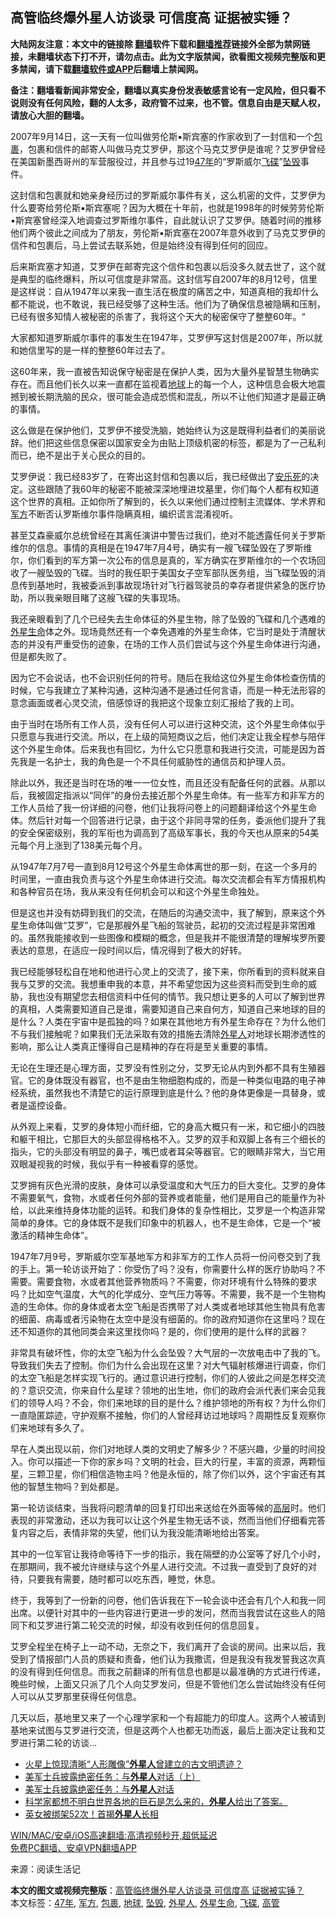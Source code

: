  <h2>高管临终爆外星人访谈录 可信度高 证据被实锤？</h2> <p class="notice"><b>大陆网友注意：本文中的链接除 <a href="https://github.com/bannedbook/fanqiang" >翻墙</a>软件下载和<a href="https://github.com/killgcd/justmysocks/blob/master/README.md">翻墙推荐</a>链接外全部为禁网链接，未翻墙状态下打不开，请勿点击。此为文字版禁闻，欲看图文视频完整版和更多禁闻，请下载<a href="https://github.com/bannedbook/fanqiang">翻墙软件或APP</a>后翻墙上禁闻网。</p><p>备注：翻墙看新闻非常安全，翻墙以真实身份发表敏感言论有一定风险，但只看不说则没有任何风险，翻的人太多，政府管不过来，也不管。信息自由是天赋人权，请放心大胆的翻墙。</b></p>  <div class="entry"> <p>2007年9月14日，这一天有一位叫做劳伦斯▪斯宾塞的作家收到了一封信和一个<a href="https://www.bannedbook.org/bnews/tag/%E5%8C%85%E8%A3%B9/" class="st_tag internal_tag" rel="tag" title="标签 包裹 下的日志">包裹</a>，包裹和信件的邮寄人叫做马克艾罗伊，那这个马克艾罗伊是谁呢？艾罗伊曾经在美国新墨西哥州的军营服役过，并且参与过19<a href="https://www.bannedbook.org/bnews/tag/47%E5%B9%B4/" class="st_tag internal_tag" rel="tag" title="标签 47年 下的日志">47年</a>的“罗斯威尔<a href="https://www.bannedbook.org/bnews/tag/%e9%a3%9e%e7%a2%9f/" class="st_tag internal_tag" rel="tag" title="标签 飞碟 下的日志">飞碟</a>”<a href="https://www.bannedbook.org/bnews/tag/%e5%9d%a0%e6%af%81/" class="st_tag internal_tag" rel="tag" title="标签 坠毁 下的日志">坠毁</a>事件。</p> <p>这封信和包裹就和她亲身经历过的罗斯威尔事件有关，这么机密的文件，艾罗伊为什么要寄给劳伦斯▪斯宾塞呢？因为大概在十年前，也就是1998年的时候劳劳伦斯▪斯宾塞曾经深入地调查过罗斯维尔事件，自此就认识了艾罗伊。随着时间的推移他们两个彼此之间成为了朋友，劳伦斯▪斯宾塞在2007年意外收到了马克艾罗伊的信件和包裹后，马上尝试去联系她，但是始终没有得到任何的回应。</p> <p>后来斯宾塞才知道，艾罗伊在邮寄完这个信件和包裹以后没多久就去世了，这个就是典型的临终爆料，所以可信度是非常高。这封信写自2007年的8月12号，信里是这样说：自从1947年以来我一直生活在极度的痛苦之中，知道真相的我却什么都不能说，也不敢说，我已经受够了这种生活。他们为了确保信息被隐瞒和压制，已经有很多知情人被秘密的杀害了，我将这个天大的秘密保守了整整60年。“</p> <p>大家都知道罗斯威尔事件的事发生在1947年，艾罗伊写这封信是2007年，所以就和她信里写的是一样的整整60年过去了。</p> <p>这60年来，我一直被告知说保守秘密是在保护人类，因为大量外星智慧生物确实存在。而且他们长久以来一直都在监视着<a href="https://www.bannedbook.org/bnews/tag/%e5%9c%b0%e7%90%83/" class="st_tag internal_tag" rel="tag" title="标签 地球 下的日志">地球</a>上的每一个人，这种信息会极大地震撼到被长期洗脑的民众，很可能会造成恐慌和混乱，所以不让他们知道才是最正确的事情。</p> <p>这么做是在保护他们，艾罗伊不接受洗脑，她始终认为这是既得利益者们的美丽说辞。他们把这些信息保密以国家安全为由贴上顶级机密的标签，都是为了一己私利而已，绝不是出于关心民众的目的。</p> <p>艾罗伊说：我已经83岁了，在寄出这封信和包裹以后，我已经做出了<span class='wp_keywordlink'><a href="https://www.bannedbook.org/bnews/topimagenews/20180409/925880.html" title="安乐死、自杀都有罪 无法解脱痛苦，反而陷入更悲惨的境地" target="_blank">安乐死</a></span>的决定。这些跟随了我60年的秘密不能被深深地埋进坟墓里，你们每个人都有权知道这个世界的真相。正如你所了解到的，长久以来他们通过控制主流媒体、学术界和<a href="https://www.bannedbook.org/bnews/tag/%E5%86%9B%E6%96%B9/" class="st_tag internal_tag" rel="tag" title="标签 军方 下的日志">军方</a>不断否认罗斯维尔事件隐瞒真相，编织谎言混淆视听。</p>  <p>甚至艾森豪威尔总统曾经在其离任演讲中警告过我们，绝对不能透露任何关于罗斯维尔的信息。事情的真相是在1947年7月4号，确实有一艘飞碟坠毁在了罗斯维尔，你们看到的军方第一次公布的信息是真的，军方确实在罗斯维尔的一个农场回收了一艘坠毁的飞碟。当时的我任职于美国女子空军部队医务组，当飞碟坠毁的消息传到基地时，我被委派到事故现场针对飞行器驾驶员的幸存者提供紧急的医疗协助，所以我亲眼目睹了这艘飞碟的失事现场。</p> <p>我还亲眼看到了几个已经失去生命体征的外星生物，除了坠毁的飞碟和几个遇难的<a href="https://www.bannedbook.org/bnews/tag/%E5%A4%96%E6%98%9F%E7%94%9F%E5%91%BD/" class="st_tag internal_tag" rel="tag" title="标签 外星生命 下的日志">外星生命</a>体之外。现场竟然还有一个幸免遇难的外星生命体，它当时是处于清醒状态的并没有严重受伤的迹象，在场的工作人员们尝试与这个外星生命体进行沟通，但是都失败了。</p> <p>因为它不会说话，也不会识别任何的符号。随后在我给这位外星生命体检查伤情的时候，它与我建立了某种沟通，这种沟通不是通过任何言语，而是一种无法形容的意念画面或者心灵交流，倍感惊讶的我把这个现象立刻汇报给了我的上司。</p> <p>由于当时在场所有工作人员，没有任何人可以进行这种交流，这个外星生命体似乎只愿意与我进行交流。所以，在上级的简短商议之后，他们决定让我全程参与陪伴这个外星生命体。后来我也有回忆，为什么它只愿意和我进行交流，可能是因为首先我是一名护士，我的角色是一个不具任何威胁性的通信员和护理人员。</p> <p>除此以外，我还是当时在场的唯一一位女性，而且还没有配备任何的武器。从那以后，我被固定指派以“同伴”的身份去接近那个外星生命体。有一些军方和非军方的工作人员给了我一份详细的问卷，他们让我将问卷上的问题翻译给这个外星生命体。然后针对每一个回答进行记录，由于这个非同寻常的任务，委派他们提升了我的安全保密级别，我的军衔也为调高到了高级军事长，我的今天也从原来的54美元每个月上涨到了138美元每个月。</p> <p>从1947年7月7号一直到8月12号这个外星生命体离世的那一刻，在这一个多月的时间里，一直由我负责与这个外星生命体进行交流。每次交流都会有军方情报机构和各种官员在场，我从来没有任何机会可以和这个外星生命独处。</p> <p>但是这也并没有妨碍到我们的交流，在随后的沟通交流中，我了解到，原来这个外星生命体叫做“艾罗”，它是那艘外星飞船的驾驶员，起初的交流过程是非常困难的。虽然我能接收到一些图像和模糊的概念，但是我并不能很清楚的理解埃罗所要表达的意思，在适应一段时间以后，情况得到了极大的好转。</p>  <p>我已经能够轻松自在地和他进行心灵上的交流了，接下来，你所看到的资料就来自我与艾罗的交流。我想重申我的本意，并不希望您因为这些资料而受到生命的威胁，我也没有期望您去相信资料中任何的情节。我只想让更多的人可以了解到世界的真相，人类需要知道自己是谁，需要知道自己来自何方，知道自己来地球的目的是什么？人类在宇宙中是孤独的吗？如果在其他地方有外星生命存在？为什么他们不与我们接触呢？如果我们无法采取有效的措施去清除<a href="https://www.bannedbook.org/bnews/tag/%e5%a4%96%e6%98%9f%e4%ba%ba/" class="st_tag internal_tag" rel="tag" title="标签 外星人 下的日志">外星人</a>对地球长期渗透性的影响，那么让人类真正懂得自己是精神的存在将是至关重要的事情。</p> <p>无论在生理还是心理方面，艾罗没有性别之分，艾罗无论从内到外都不具有生殖器官。它的身体既没有器官，也不是由生物细胞构成的，而是一种类似电路的电子神经系统，虽然我也不清楚它的运行原理到底是什么？他的身体更像是一具替身，或者是遥控设备。</p> <p>从外观上来看，艾罗的身体短小而纤细，它的身高大概只有一米，和它细小的四肢和躯干相比，它那巨大的头部显得格格不入。艾罗的双手和双脚上各有三个细长的指头，它的头部没有明显的鼻子，嘴巴或者耳朵等器官。它的眼睛非常大，当它用双眼凝视我的时候，我似乎有一种被看穿的感觉。</p> <p>艾罗拥有灰色光滑的皮肤，身体可以承受温度和大气压力的巨大变化。艾罗的身体不需要氧气，食物，水或者任何外部的营养或者能量，他们是用自己的能量作为补给，以此来维持身体功能的运转。和我们身体的复杂性相比，艾罗是一个构造非常简单的身体。它的身体既不是我们印象中的机器人，也不是生命体，它是一个“被激活的精神生命体”。</p> <p>1947年7月9号，罗斯威尔空军基地军方和非军方的工作人员将一份问卷交到了我的手上。第一轮访谈开始了：你受伤了吗？没有，你需要什么样的医疗协助吗？不需要。需要食物，水或者其他营养物质吗？不需要，你对环境有什么特殊的要求吗？比如空气温度，大气的化学成分、空气压力等等。不需要，我不是一个生物构造的生命体。你的身体或者太空飞船是否携带了对人类或者地球其他生物具有危害的细菌、病毒或者污染物在太空中是没有细菌的。你的政府知道你在这里吗？现在还不知道你的其他同类会来这里找你吗？是的，你们使用的是什么样的武器？</p> <p>非常具有破坏性，你的太空飞船为什么会坠毁？大气层的一次放电击中了我的飞。导致我们失去了控制。你们为什么会出现在这里？对大气辐射核爆进行调查，你们的太空飞船是怎样实现飞行的。通过意识进行控制，你们的人彼此之间是怎样交流的？意识交流，你来自什么星球？领地的出生地，你们的政府会派代表们来会见我们的领导人吗？不会，你们来地球的目的是什么？维护领地的所有权？为什么你们一直隐匿踪迹，守护观察不接触，你们的人曾经拜访过地球吗？周期性反复观察你们来地球有多久了。</p> <p>早在人类出现以前，你们对地球人类的文明史了解多少？不感兴趣，少量的时间投入。你可以描述一下你的家乡吗？文明的社会，巨大的行星，丰富的资源，两颗恒星，三颗卫星，你们相信造物主吗？他是永恒的，除了你们以外，这个宇宙还有其他的智慧生物吗？到处都是。</p>  <p>第一轮访谈结束，当我将问题清单的回复打印出来送给在外面等候的<span class='wp_keywordlink_affiliate'><a href="https://www.bannedbook.org/bnews/ccpdope/" title="中共高层内幕" target="_blank">高层</a></span>时。他们表现的非常激动，还以为我可以让这个外星生物无话不谈，然而当他们仔细看完答复内容之后，表情非常的失望，他们认为我没能清晰地给出答案。</p> <p>其中的一位军官让我待命等待下一步的指示，我在隔壁的办公室等了好几个小时，在那期间，我不被允许继续与这个外星人进行交流。不过我一直受到了良好的对待，只要我有需要，随时都可以吃东西，睡觉，休息。</p> <p>终于，我等到了一份新的问卷，他们告诉我在下一轮会谈中还会有几个人和我一同出席。以便针对其中的一些内容进行更进一步的发问，然而当我尝试在这些人的陪同下和艾罗进行第二轮交流的时候，却没有收到任何的信息回复。</p> <p>艾罗全程坐在椅子上一动不动，无奈之下，我们离开了会谈的房间。出来以后，我受到了情报部门人员的质疑和责备，他们认为我撒谎，但是我没有我发誓我这次真的没有得到任何信息。而我之前翻译的所有信息也都是以最准确的方式进行传递，晚些时候，上面又只派了几个人向艾罗发问，但是不管他们怎么尝试始终没有任何人可以从艾罗那里获得任何信息。</p> <p>几天以后，基地里又来了一个心理学家和一个有超能力的印度人。这两个人被请到基地来试图与艾罗进行交流，但是这两个人也都无功而返，最后上面决定让我和艾罗进行第二轮的访谈&#8230;</p> <ul class='op-related-articles' title='相关阅读'> <li><a href='https://www.bannedbook.org/bnews/cnnews/20210526/1554354.html' target='_blank'>火星上惊现清晰“人形雕像”<b>外星人</b>曾建立的古文明遗迹？</a></li> <li><a href='https://www.bannedbook.org/bnews/comments/20210526/1553906.html' target='_blank'>美军士兵披露绝密任务：与<b>外星人</b>对话（上）</a></li> <li><a href='https://www.bannedbook.org/bnews/cnnews/20210524/1552991.html' target='_blank'>美军士兵披露绝密任务：与<b>外星人</b>对话</a></li> <li><a href='https://www.bannedbook.org/bnews/bannedvideo/20210515/1546726.html' target='_blank'>科学家都想不明白世界各地的巨石是怎么来的，<b>外星人</b>给出了答案。</a></li> <li><a href='https://www.bannedbook.org/bnews/worldnews/20210510/1543142.html' target='_blank'>英女被绑架52次！首揭<b>外星人</b>长相</a></li> </ul> <p class="texttj"> <a href="https://github.com/bannedbook/fanqiang/wiki/V2ray%E6%9C%BA%E5%9C%BA" target="_blank">WIN/MAC/安卓/iOS高速翻墙:高清视频秒开,超低延迟</a><br/> <a href="https://github.com/bannedbook/fanqiang/wiki/%E7%A6%81%E9%97%BB%E7%BD%91%E5%AE%89%E5%8D%93%E7%BF%BB%E5%A2%99%E6%96%B0%E9%97%BBAPP" target="_blank">免费PC翻墙、安卓VPN翻墙APP</a></p><p> 来源：阅读生活记 </p> <a name='sharetosocial'></a>       <div><b>本文的图文或视频完整版</b>：<a href='https://www.bannedbook.org/bnews/cnnews/20210530/1556426.html'>高管临终爆外星人访谈录 可信度高 证据被实锤？</a></div>  </div><!--END ENTRY--> <div class="postfooter"> <div>本文标签：<a href="https://www.bannedbook.org/bnews/tag/47%E5%B9%B4/" rel="tag">47年</a>, <a href="https://www.bannedbook.org/bnews/tag/%E5%86%9B%E6%96%B9/" rel="tag">军方</a>, <a href="https://www.bannedbook.org/bnews/tag/%E5%8C%85%E8%A3%B9/" rel="tag">包裹</a>, <a href="https://www.bannedbook.org/bnews/tag/%e5%9c%b0%e7%90%83/" rel="tag">地球</a>, <a href="https://www.bannedbook.org/bnews/tag/%e5%9d%a0%e6%af%81/" rel="tag">坠毁</a>, <a href="https://www.bannedbook.org/bnews/tag/%e5%a4%96%e6%98%9f%e4%ba%ba/" rel="tag">外星人</a>, <a href="https://www.bannedbook.org/bnews/tag/%E5%A4%96%E6%98%9F%E7%94%9F%E5%91%BD/" rel="tag">外星生命</a>, <a href="https://www.bannedbook.org/bnews/tag/%e9%a3%9e%e7%a2%9f/" rel="tag">飞碟</a>, <a href="https://www.bannedbook.org/bnews/tag/%E9%AB%98%E7%AE%A1/" rel="tag">高管</a></div>  </div><!--END POSTFOOTER--> 